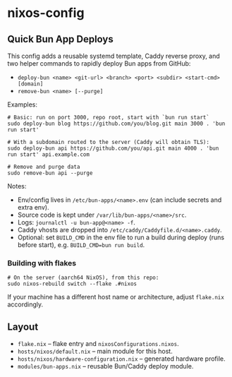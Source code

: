 # nixos-config

## Quick Bun App Deploys

This config adds a reusable systemd template, Caddy reverse proxy, and two helper commands to rapidly deploy Bun apps from GitHub:

- `deploy-bun <name> <git-url> <branch> <port> <subdir> <start-cmd> [domain]`
- `remove-bun <name> [--purge]`

Examples:

```
# Basic: run on port 3000, repo root, start with `bun run start`
sudo deploy-bun blog https://github.com/you/blog.git main 3000 . 'bun run start'

# With a subdomain routed to the server (Caddy will obtain TLS):
sudo deploy-bun api https://github.com/you/api.git main 4000 . 'bun run start' api.example.com

# Remove and purge data
sudo remove-bun api --purge
```

Notes:

- Env/config lives in `/etc/bun-apps/<name>.env` (can include secrets and extra env).
- Source code is kept under `/var/lib/bun-apps/<name>/src`.
- Logs: `journalctl -u bun-app@<name> -f`.
- Caddy vhosts are dropped into `/etc/caddy/Caddyfile.d/<name>.caddy`.
- Optional: set `BUILD_CMD` in the env file to run a build during deploy (runs before start), e.g. `BUILD_CMD=bun run build`.

### Building with flakes

```
# On the server (aarch64 NixOS), from this repo:
sudo nixos-rebuild switch --flake .#nixos
```

If your machine has a different host name or architecture, adjust `flake.nix` accordingly.

## Layout

- `flake.nix` – flake entry and `nixosConfigurations.nixos`.
- `hosts/nixos/default.nix` – main module for this host.
- `hosts/nixos/hardware-configuration.nix` – generated hardware profile.
- `modules/bun-apps.nix` – reusable Bun/Caddy deploy module.

